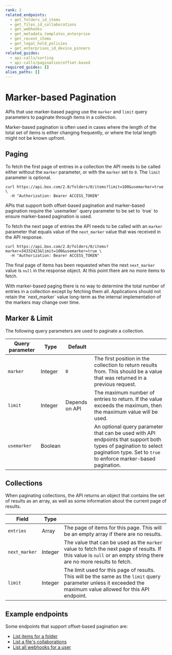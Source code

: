 ```yaml
---
rank: 2
related_endpoints:
  - get_folders_id_items
  - get_files_id_collaborations
  - get_webhooks
  - get_metadata_templates_enterprise
  - get_recent_items
  - get_legal_hold_policies
  - get_enterprises_id_device_pinners
related_guides:
  - api-calls/sorting
  - api-calls/pagination/offset-based
required_guides: []
alias_paths: []
---
```


# Marker-based Pagination

APIs that use marker-based paging use the `marker` and `limit` query parameters
to paginate through items in a collection.

Marker-based pagination is often used in cases where the length of the total set
of items is either changing frequently, or where the total length might not be
known upfront.

## Paging

To fetch the first page of entries in a collection the API needs to be called
either without the `marker` parameter, or with the `marker` set to `0`. The
`limit` parameter is optional.

```curl
curl https://api.box.com/2.0/folders/0/items?limit=100&usemarker=true \
  -H "Authorization: Bearer ACCESS_TOKEN"
```

<Message type='notice'>
  APIs that support both offset-based pagination and marker-based pagination
  require the `usemarker` query parameter to be set to `true` to ensure
  marker-based pagination is used.
</Message>

To fetch the next page of entries the API needs to be called with
an `marker` parameter that equals value of the `next_marker` value that was
received in the API response.

<!-- markdownlint-disable line-length -->

```curl
curl https://api.box.com/2.0/folders/0/items?marker=34332423&limit=100&usemarker=true \
  -H "Authorization: Bearer ACCESS_TOKEN"
```

<!-- markdownlint-enable line-length -->

The final page of items has been requested when the next `next_marker` value is
`null` in the response object. At this point there are no more items to fetch.

<Message  type='notice'>
  With marker-based paging there is no way to determine the total number of
  entries in a collection except by fetching them all. Applications should not
  retain the `next_marker` value long-term as the internal implementation of the
  markers may change over time.
</Message>

## Marker & Limit

The following query parameters are used to paginate a collection.

<!-- markdownlint-disable line-length -->

| Query parameter | Type    | Default        |                                                                                                                                                                                    |
| --------------- | ------- | -------------- | ---------------------------------------------------------------------------------------------------------------------------------------------------------------------------------- |
| `marker`        | Integer | `0`            | The first position in the collection to return results from. This should be a value that was returned in a previous request.                                                       |
| `limit`         | Integer | Depends on API | The maximum number of entries to return. If the value exceeds the maximum, then the maximum value will be used.                                                                    |
| `usemarker`     | Boolean |                | An optional query parameter that can be used with API endpoints that support both types of pagination to select pagination type. Set to `true` to enforce marker-based pagination. |

<!-- markdownlint-enable line-length -->

## Collections

When paginating collections, the API returns an object that contains the set of
results as an array, as well as some information about the current page of results.

<!-- markdownlint-disable line-length -->

| Field         | Type    |                                                                                                                                                                    |
| ------------- | ------- | ------------------------------------------------------------------------------------------------------------------------------------------------------------------ |
| `entries`     | Array   | The page of items for this page. This will be an empty array if there are no results.                                                                              |
| `next_marker` | Integer | The value that can be used as the `marker` value to fetch the next page of results. If this value is `null` or an empty string there are no more results to fetch. |
| `limit`       | Integer | The limit used for this page of results. This will be the same as the `limit` query parameter unless it exceeded the maximum value allowed for this API endpoint.  |

<!-- markdownlint-enable line-length -->

## Example endpoints

Some endpoints that support offset-based pagination are:

- [List items for a folder](endpoint://get_folders_id_items)
- [List a file's collaborations](endpoint://get-files-id-collaborations)
- [List all webhooks for a user](endpoint://get-webhooks)
